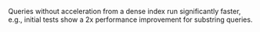 Queries without acceleration from a dense index run significantly faster, e.g.,
initial tests show a 2x performance improvement for substring queries.
